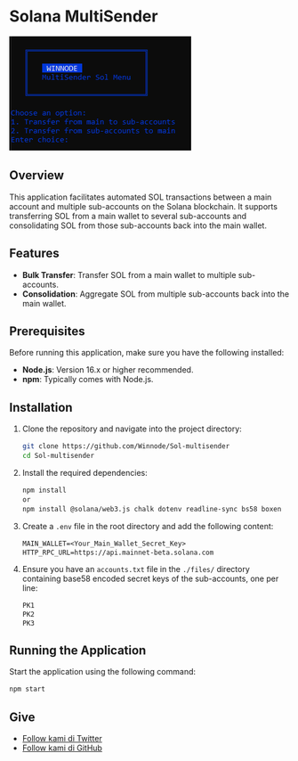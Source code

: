 # Solana MultiSender
![Dashboard Interface](https://github.com/Winnode/Sol-multisender/blob/main/sample.png "Dashboard")



## Overview

This application facilitates automated SOL transactions between a main account and multiple sub-accounts on the Solana blockchain. It supports transferring SOL from a main wallet to several sub-accounts and consolidating SOL from those sub-accounts back into the main wallet.

## Features

- **Bulk Transfer**: Transfer SOL from a main wallet to multiple sub-accounts.
- **Consolidation**: Aggregate SOL from multiple sub-accounts back into the main wallet.

## Prerequisites

Before running this application, make sure you have the following installed:
- **Node.js**: Version 16.x or higher recommended.
- **npm**: Typically comes with Node.js.

## Installation

1. Clone the repository and navigate into the project directory:
    ```bash
    git clone https://github.com/Winnode/Sol-multisender
    cd Sol-multisender
    ```

2. Install the required dependencies:
    ```bash
    npm install
    or
    npm install @solana/web3.js chalk dotenv readline-sync bs58 boxen

    ```

3. Create a `.env` file in the root directory and add the following content:
    ```plaintext
    MAIN_WALLET=<Your_Main_Wallet_Secret_Key>
    HTTP_RPC_URL=https://api.mainnet-beta.solana.com
    ```

4. Ensure you have an `accounts.txt` file in the `./files/` directory containing base58 encoded secret keys of the sub-accounts, one per line:
    ```plaintext
    PK1
    PK2
    PK3
    ```

## Running the Application

Start the application using the following command:
```bash
npm start
```

## Give
- [Follow kami di Twitter](https://twitter.com/Winnode)
- [Follow kami di GitHub](https://github.com/Winnode)
